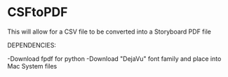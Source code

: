 # CSFtoPDF
This will allow for a CSV file to be converted into a Storyboard PDF file

DEPENDENCIES:

-Download fpdf for python
-Download "DejaVu" font family and place into Mac System files



